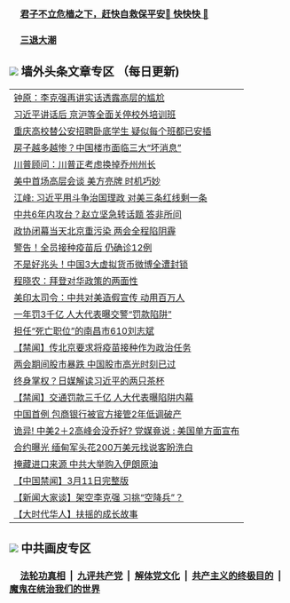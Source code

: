 
 ### &nbsp;&nbsp;&nbsp;&nbsp; [君子不立危樯之下，赶快自救保平安🍎 快快快 📩](https://github.com/pwgy/td/blob/master/README.md)

 ### &nbsp;&nbsp;&nbsp;&nbsp; [三退大潮](https://xcvkmzvnt.azureedge.net/?key=elmfdthqungpiwus&pin=85674129&ag=ogQuit&from=PW2) 

## <img src="https://img.icons8.com/cute-clipart/2x/circled-right.png"> 墙外头条文章专区 （每日更新)

<Table>
<tr><td colspan="2" align="left"><a href="https://swmidilx.xhuyd.press/?name=c1344884&key=encdeuyadochlaxz&from=pw2">钟原：李克强再讲实话透露高层的尴尬</a></td></tr>
<tr><td colspan="2" align="left"><a href="https://swmidilx.xhuyd.press/?name=c1344934&key=encdeuyadochlaxz&from=pw2">习近平讲话后 京沪等全面关停校外培训班</a></td></tr>
<tr><td colspan="2" align="left"><a href="https://swmidilx.xhuyd.press/?name=c1344930&key=encdeuyadochlaxz&from=pw2">重庆高校替公安招聘卧底学生 疑似每个班都已安插</a></td></tr>
<tr><td colspan="2" align="left"><a href="https://swmidilx.xhuyd.press/?name=c1344889&key=encdeuyadochlaxz&from=pw2">房子越多越惨？中国楼市面临三大“坏消息”</a></td></tr>
<tr><td colspan="2" align="left"><a href="https://swmidilx.xhuyd.press/?name=c1344941&key=encdeuyadochlaxz&from=pw2">川普顾问：川普正考虑换掉乔州州长</a></td></tr>
<tr><td colspan="2" align="left"><a href="https://swmidilx.xhuyd.press/?name=c1344892&key=encdeuyadochlaxz&from=pw2">美中首场高层会谈 美方亮牌 时机巧妙</a></td></tr>
<tr><td colspan="2" align="left"><a href="https://swmidilx.xhuyd.press/?name=c1344852&key=encdeuyadochlaxz&from=pw2">江峰: 习近平用斗争治国理政 对美三条红线剩一条</a></td></tr>
<tr><td colspan="2" align="left"><a href="https://swmidilx.xhuyd.press/?name=c1344933&key=encdeuyadochlaxz&from=pw2">中共6年内攻台？赵立坚急转话题 答非所问</a></td></tr>
<tr><td colspan="2" align="left"><a href="https://swmidilx.xhuyd.press/?name=c1344931&key=encdeuyadochlaxz&from=pw2">政协闭幕当天北京重污染 两会全程陷阴霾</a></td></tr>
<tr><td colspan="2" align="left"><a href="https://swmidilx.xhuyd.press/?name=c1344895&key=encdeuyadochlaxz&from=pw2">警告！全员接种疫苗后 仍确诊12例</a></td></tr>
<tr><td colspan="2" align="left"><a href="https://swmidilx.xhuyd.press/?name=c1344839&key=encdeuyadochlaxz&from=pw2">不是好兆头！中国3大虚拟货币微博全遭封锁</a></td></tr>
<tr><td colspan="2" align="left"><a href="https://swmidilx.xhuyd.press/?name=c1344883&key=encdeuyadochlaxz&from=pw2">程晓农：拜登对华政策的两面性</a></td></tr>
<tr><td colspan="2" align="left"><a href="https://swmidilx.xhuyd.press/?name=c1344978&key=encdeuyadochlaxz&from=pw2">美印太司令：中共对美造假宣传 动用百万人</a></td></tr>
<tr><td colspan="2" align="left"><a href="https://swmidilx.xhuyd.press/?name=c1344893&key=encdeuyadochlaxz&from=pw2">一年罚3千亿 人大代表曝交警“罚款陷阱”</a></td></tr>
<tr><td colspan="2" align="left"><a href="https://swmidilx.xhuyd.press/?name=c1344935&key=encdeuyadochlaxz&from=pw2">担任“死亡职位”的南昌市610刘志斌</a></td></tr>
<tr><td colspan="2" align="left"><a href="https://swmidilx.xhuyd.press/?name=c1344786&key=encdeuyadochlaxz&from=pw2">【禁闻】传北京要求将疫苗接种作为政治任务</a></td></tr>
<tr><td colspan="2" align="left"><a href="https://swmidilx.xhuyd.press/?name=c1344979&key=encdeuyadochlaxz&from=pw2">两会期间股市暴跌 中国股市高光时刻已过</a></td></tr>
<tr><td colspan="2" align="left"><a href="https://swmidilx.xhuyd.press/?name=c1344830&key=encdeuyadochlaxz&from=pw2">终身掌权？日媒解读习近平的两只茶杯</a></td></tr>
<tr><td colspan="2" align="left"><a href="https://swmidilx.xhuyd.press/?name=c1344784&key=encdeuyadochlaxz&from=pw2">【禁闻】交通罚款三千亿 人大代表曝陷阱内幕</a></td></tr>
<tr><td colspan="2" align="left"><a href="https://swmidilx.xhuyd.press/?name=c1344897&key=encdeuyadochlaxz&from=pw2">中国首例 包商银行被官方接管2年低调破产</a></td></tr>
<tr><td colspan="2" align="left"><a href="https://swmidilx.xhuyd.press/?name=c1344859&key=encdeuyadochlaxz&from=pw2">诡异! 中美2＋2高峰会没乔好? 党媒竟说 : 美国单方面宣布</a></td></tr>
<tr><td colspan="2" align="left"><a href="https://swmidilx.xhuyd.press/?name=c1344791&key=encdeuyadochlaxz&from=pw2">合约曝光 缅甸军头花200万美元找说客盼洗白</a></td></tr>
<tr><td colspan="2" align="left"><a href="https://swmidilx.xhuyd.press/?name=c1344554&key=encdeuyadochlaxz&from=pw2">掩藏进口来源 中共大举购入伊朗原油</a></td></tr>
<tr><td colspan="2" align="left"><a href="https://swmidilx.xhuyd.press/?name=c1344808&key=encdeuyadochlaxz&from=pw2">【中国禁闻】3月11日完整版</a></td></tr>
<tr><td colspan="2" align="left"><a href="https://swmidilx.xhuyd.press/?name=c1344832&key=encdeuyadochlaxz&from=pw2">【新闻大家谈】架空李克强 习挑“空降兵”？</a></td></tr>
<tr><td colspan="2" align="left"><a href="https://swmidilx.xhuyd.press/?name=c1344880&key=encdeuyadochlaxz&from=pw2">【大时代华人】扶摇的成长故事</a></td></tr>

 </Table>
 
 ## <img src="https://img.icons8.com/cute-clipart/2x/circled-right.png"> 中共画皮专区
 ### &nbsp;&nbsp;&nbsp;&nbsp; [法轮功真相](https://github.com/begood0513/basic/blob/master/README.md) &nbsp;|&nbsp; [九评共产党](https://github.com/begood0513/9ping.md/blob/master/README.md) &nbsp;|&nbsp; [解体党文化](https://github.com/begood0513/jtdwh.md/blob/master/README.md)   &nbsp;|&nbsp; [共产主义的终极目的](https://github.com/begood0513/gczydzjmd.md/blob/master/README.md) &nbsp;|&nbsp; [魔鬼在统治我们的世界](https://github.com/begood0513/gczydzjmd.md/blob/master/README.md) 
